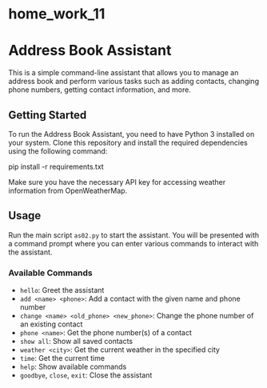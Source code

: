 # home_work_11
 
# Address Book Assistant

This is a simple command-line assistant that allows you to manage an address book and perform various tasks such as adding contacts, changing phone numbers, getting contact information, and more.

## Getting Started

To run the Address Book Assistant, you need to have Python 3 installed on your system. Clone this repository and install the required dependencies using the following command:

pip install -r requirements.txt


Make sure you have the necessary API key for accessing weather information from OpenWeatherMap.

## Usage

Run the main script `as02.py` to start the assistant. You will be presented with a command prompt where you can enter various commands to interact with the assistant.

### Available Commands

- `hello`: Greet the assistant
- `add <name> <phone>`: Add a contact with the given name and phone number
- `change <name> <old_phone> <new_phone>`: Change the phone number of an existing contact
- `phone <name>`: Get the phone number(s) of a contact
- `show all`: Show all saved contacts
- `weather <city>`: Get the current weather in the specified city
- `time`: Get the current time
- `help`: Show available commands
- `goodbye`, `close`, `exit`: Close the assistant

